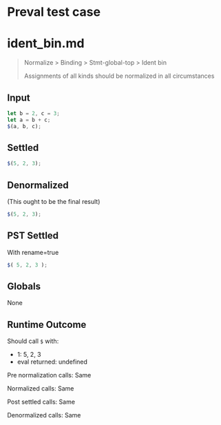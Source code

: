 # Preval test case

# ident_bin.md

> Normalize > Binding > Stmt-global-top > Ident bin
>
> Assignments of all kinds should be normalized in all circumstances

## Input

`````js filename=intro
let b = 2, c = 3;
let a = b + c;
$(a, b, c);
`````


## Settled


`````js filename=intro
$(5, 2, 3);
`````


## Denormalized
(This ought to be the final result)

`````js filename=intro
$(5, 2, 3);
`````


## PST Settled
With rename=true

`````js filename=intro
$( 5, 2, 3 );
`````


## Globals


None


## Runtime Outcome


Should call `$` with:
 - 1: 5, 2, 3
 - eval returned: undefined

Pre normalization calls: Same

Normalized calls: Same

Post settled calls: Same

Denormalized calls: Same
